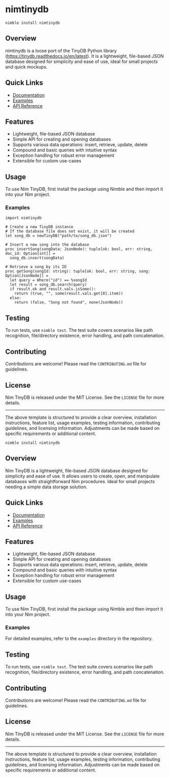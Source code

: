 # nimtinydb

`nimble install nimtinydb`

## Overview
nimtinydb is a loose port of the TinyDB Python library (https://tinydb.readthedocs.io/en/latest).
It is a lightweight, file-based JSON database designed for simplicity and ease of use, ideal for small projects and quick mockups.

## Quick Links

- [Documentation](#)
- [Examples](#)
- [API Reference](#)

## Features

- Lightweight, file-based JSON database
- Simple API for creating and opening databases
- Supports various data operations: insert, retrieve, update, delete
- Compound and basic queries with intuitive syntax
- Exception handling for robust error management
- Extensible for custom use-cases

## Usage

To use Nim TinyDB, first install the package using Nimble and then import it into your Nim project.

### Examples

```
import nimtinydb

# Create a new TinyDB instance
# If the database file does not exist, it will be created
let song_db = newTinyDB("path/to/song_db.json")

# Insert a new song into the database
proc insertSong(songData: JsonNode): tuple[ok: bool, err: string, doc_id: Option[int]] =
  song_db.insert(songData)

# Retrieve a song by its ID
proc getSong(songId: string): tuple[ok: bool, err: string, song: Option[JsonNode]] =
  let query = Where("id") == %songId
  let result = song_db.search(query)
  if result.ok and result.vals.isSome():
    return (true, "", some(result.vals.get[0].item))
  else:
    return (false, "Song not found", none(JsonNode))
```


## Testing

To run tests, use `nimble test`. The test suite covers scenarios like path recognition, file/directory existence, error handling, and path concatenation.

## Contributing

Contributions are welcome! Please read the `CONTRIBUTING.md` file for guidelines.

## License

Nim TinyDB is released under the MIT License. See the `LICENSE` file for more details.

---

The above template is structured to provide a clear overview, installation instructions, feature list, usage examples, testing information, contributing guidelines, and licensing information. Adjustments can be made based on specific requirements or additional content.

`nimble install nimtinydb`

## Overview

Nim TinyDB is a lightweight, file-based JSON database designed for simplicity and ease of use. It allows users to create, open, and manipulate databases with straightforward Nim procedures. Ideal for small projects needing a simple data storage solution.

## Quick Links

- [Documentation](#)
- [Examples](#)
- [API Reference](#)

## Features

- Lightweight, file-based JSON database
- Simple API for creating and opening databases
- Supports various data operations: insert, retrieve, update, delete
- Compound and basic queries with intuitive syntax
- Exception handling for robust error management
- Extensible for custom use-cases

## Usage

To use Nim TinyDB, first install the package using Nimble and then import it into your Nim project.

### Examples

For detailed examples, refer to the `examples` directory in the repository.

## Testing

To run tests, use `nimble test`. The test suite covers scenarios like path recognition, file/directory existence, error handling, and path concatenation.

## Contributing

Contributions are welcome! Please read the `CONTRIBUTING.md` file for guidelines.

## License

Nim TinyDB is released under the MIT License. See the `LICENSE` file for more details.

---

The above template is structured to provide a clear overview, installation instructions, feature list, usage examples, testing information, contributing guidelines, and licensing information. Adjustments can be made based on specific requirements or additional content.